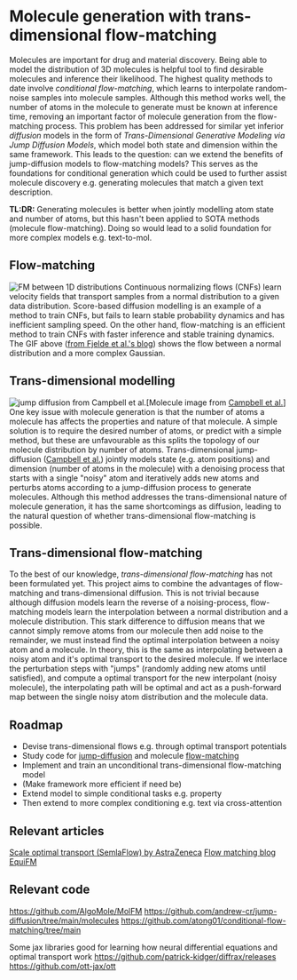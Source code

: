 # Molecule generation with trans-dimensional flow-matching


Molecules are important for drug and material discovery. Being able to model the distribution of 3D molecules is helpful tool to find desirable molecules and inference their likelihood. The highest quality methods to date involve *conditional flow-matching*, which learns to interpolate random-noise samples into molecule samples. Although this method works well, the number of atoms in the molecule to generate must be known at inference time, removing an important factor of molecule generation from the flow-matching process. This problem has been addressed for similar yet inferior *diffusion* models in the form of *Trans-Dimensional Generative Modeling via Jump Diffusion Models*, which model both state and dimension within the same framework. This leads to the question: can we extend the benefits of jump-diffusion models to flow-matching models?
This serves as the foundations for conditional generation which could be used to further assist molecule discovery e.g. generating molecules that match a given text description. 


**TL:DR:** Generating molecules is better when jointly modelling atom state and number of atoms, but this hasn't been applied to SOTA methods (molecule flow-matching). Doing so would lead to a solid foundation for more complex models e.g. text-to-mol.

## Flow-matching
![FM between 1D distributions](https://mlg.eng.cam.ac.uk/blog/assets/images/flow-matching/representative.gif)
Continuous normalizing flows (CNFs) learn velocity fields that transport samples from a normal distribution to a given data distribution. Score-based diffusion modelling is an example of a method to train CNFs, but fails to learn stable probability dynamics and has inefficient sampling speed. On the other hand, flow-matching is an efficient method to train CNFs with faster inference and stable training dynamics. The GIF above ([from Fjelde et al.'s blog](https://mlg.eng.cam.ac.uk/blog/2024/01/20/flow-matching.html#but-is-cfm-really-all-rainbows-and-unicorns)) shows the flow between a normal distribution and a more complex Gaussian.

## Trans-dimensional modelling
![jump diffusion from Campbell et al.](https://github.com/andrew-cr/jump-diffusion/raw/main/molecules/assets/image_genprog.png)[Molecule image from [Campbell et al.](https://github.com/andrew-cr/jump-diffusion/tree/main/molecules)]
One key issue with molecule generation is that the number of atoms a molecule has affects the properties and nature of that molecule. A simple solution is to require the desired number of atoms, or predict with a simple method, but these are unfavourable as this splits the topology of our molecule distribution by number of atoms. Trans-dimensional jump-diffusion ([Campbell et al.](https://github.com/andrew-cr/jump-diffusion/tree/main/molecules)) jointly models state (e.g. atom positions) and dimension (number of atoms in the molecule) with a denoising process that starts with a single "noisy" atom and iteratively adds new atoms and perturbs atoms according to a jump-diffusion process to generate molecules. Although this method addresses the trans-dimensional nature of molecule generation, it has the same shortcomings as diffusion, leading to the natural question of whether trans-dimensional flow-matching is possible.

## Trans-dimensional flow-matching
To the best of our knowledge, *trans-dimensional flow-matching* has not been formulated yet. This project aims to combine the advantages of flow-matching and trans-dimensional diffusion. This is not trivial because although diffusion models learn the reverse of a noising-process, flow-matching models learn the interpolation between a normal distribution and a molecule distribution. This stark difference to diffusion means that we cannot simply remove atoms from our molecule then add noise to the remainder, we must instead find the optimal interpolation between a noisy atom and a molecule. In theory, this is the same as interpolating between a noisy atom and it's optimal transport to the desired molecule. If we interlace the perturbation steps with "jumps" (randomly adding new atoms until satisfied), and compute a optimal transport for the new interpolant (noisy molecule), the interpolating path will be optimal and act as a push-forward map between the single noisy atom distribution and the molecule data.

## Roadmap
- Devise trans-dimensional flows e.g. through optimal transport potentials
- Study code for [jump-diffusion](https://github.com/andrew-cr/jump-diffusion/tree/main/molecules) and molecule [flow-matching](https://github.com/AlgoMole/MolFM)
- Implement and train an unconditional trans-dimensional flow-matching model
- (Make framework more efficient if need be)
- Extend model to simple conditional tasks e.g. property
- Then extend to more complex conditioning e.g. text via cross-attention

## Relevant articles
[Scale optimal transport (SemlaFlow) by AstraZeneca](https://arxiv.org/pdf/2406.07266)
[Flow matching blog](https://mlg.eng.cam.ac.uk/blog/2024/01/20/flow-matching.html#quick-summary)
[EquiFM](https://arxiv.org/pdf/2312.07168)

## Relevant code
https://github.com/AlgoMole/MolFM
https://github.com/andrew-cr/jump-diffusion/tree/main/molecules
https://github.com/atong01/conditional-flow-matching/tree/main

Some jax libraries good for learning how neural differential equations and optimal transport work
https://github.com/patrick-kidger/diffrax/releases
https://github.com/ott-jax/ott
